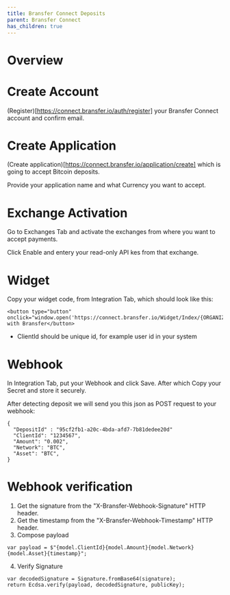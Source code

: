 ```yaml
---
title: Bransfer Connect Deposits
parent: Bransfer Connect
has_children: true
---
```


# Overview

# Create Account

(Register)[https://connect.bransfer.io/auth/register] your Bransfer Connect account and confirm email.

# Create Application

(Create application)[https://connect.bransfer.io/application/create] which is going to accept Bitcoin deposits.
 
Provide your application name and what Currency you want to accept.

# Exchange Activation

Go to Exchanges Tab and activate the exchanges from where you want to accept payments.

Click Enable and entery your read-only API kes from that exchange.


# Widget

Copy your widget code, from Integration Tab, which should look like this:

```
<button type="button" onclick="window.open('https://connect.bransfer.io/Widget/Index/{ORGANIZATIONID}}/CLIENTID/','popUpWindow','height=650,width=400');">Deposit with Bransfer</button>
```

* ClientId should be unique id, for example user id in your system


# Webhook

In Integration Tab, put your Webhook and click Save. After which Copy your Secret and store it securely.

After detecting deposit we will send you this json as POST request to your webhook:

```
{
  "DepositId" : "95cf2fb1-a20c-4bda-afd7-7b81dedee20d"
  "ClientId": "1234567",
  "Amount": "0.002",
  "Network": "BTC",
  "Asset": "BTC",
}

```

# Webhook verification

1. Get the signature from the "X-Bransfer-Webhook-Signature" HTTP header.
2. Get the timestamp from the "X-Bransfer-Webhook-Timestamp" HTTP header.
3. Compose payload
```
var payload = $"{model.ClientId}{model.Amount}{model.Network}{model.Asset}{timestamp}";
```
4. Verify Signature
```
var decodedSignature = Signature.fromBase64(signature);
return Ecdsa.verify(payload, decodedSignature, publicKey);
```